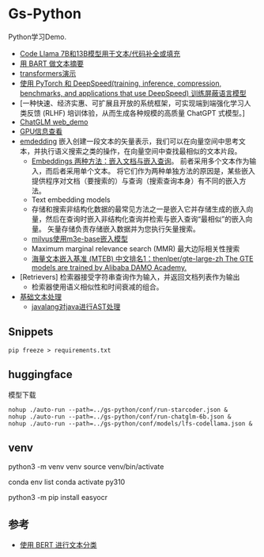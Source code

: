 # Gs-Python
Python学习Demo.

- [Code Llama 7B和13B模型用于文本/代码补全或填充](./llms/codellama/)
- [用 BART 做文本摘要](./transformers/bart-large-cnn.py)
- [transformers演示](https://github.com/huggingface/transformers/blob/main/README_zh-hans.md)
- [使用 PyTorch 和 DeepSpeed(training, inference, compression, benchmarks, and applications that use DeepSpeed) 训练屏蔽语言模型](./deepspeed/)
- [一种快速、经济实惠、可扩展且开放的系统框架，可实现端到端强化学习人类反馈 (RLHF) 培训体验，从而生成各种规模的高质量 ChatGPT 式模型。]
- [ChatGLM web_demo](./llms/chatglm/web_demo.py) 
- [GPU信息查看](./base/gpu_info.py) 
- [emdedding](./llms/embedding/) 嵌入创建一段文本的矢量表示，我们可以在向量空间中思考文本，并执行语义搜索之类的操作，在向量空间中查找最相似的文本片段。
    - [Embeddings 两种方法：嵌入文档与嵌入查询](./llms/embedding/text_embeddings.py)。 前者采用多个文本作为输入，而后者采用单个文本。 将它们作为两种单独方法的原因是，某些嵌入提供程序对文档（要搜索的）与查询（搜索查询本身）有不同的嵌入方法。
    - Text embedding models
    - 存储和搜索非结构化数据的最常见方法之一是嵌入它并存储生成的嵌入向量，然后在查询时嵌入非结构化查询并检索与嵌入查询“最相似”的嵌入向量。 矢量存储负责存储嵌入数据并为您执行矢量搜索。
    - [milvus使用m3e-base嵌入模型](./llms/vectorstores/milvus.py)
    - Maximum marginal relevance search (MMR) 最大边际相关性搜索
    - [海量文本嵌入基准 (MTEB) 中文排名1：thenlper/gte-large-zh The GTE models are trained by Alibaba DAMO Academy.](./llms/embedding/gte.py)
- [Retrievers] 检索器接受字符串查询作为输入，并返回文档列表作为输出
    - 检索器使用语义相似性和时间衰减的组合。
- [基础文本处理](./base/)
    - [javalang对java进行AST处理](./base/ast/java_method.py)

## Snippets
```
pip freeze > requirements.txt
```

## huggingface 
模型下载

```
nohup ./auto-run --path=../gs-python/conf/run-starcoder.json &
nohup ./auto-run --path=../gs-python/conf/run-chatglm-6b.json &
nohup ./auto-run --path=../gs-python/conf/models/lfs-codellama.json &
```

## venv
python3 -m venv venv
source venv/bin/activate

conda env list
conda activate py310

python3 -m pip install easyocr

## 参考
- [使用 BERT 进行文本分类](https://medium.com/@khang.pham.exxact/text-classification-with-bert-7afaacc5e49b)